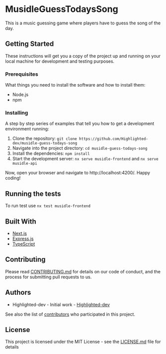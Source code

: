 # MusidleGuessTodaysSong

This is a music guessing game where players have to guess the song of the day.

## Getting Started

These instructions will get you a copy of the project up and running on your local machine for development and testing purposes.

### Prerequisites

What things you need to install the software and how to install them:

- Node.js
- npm

### Installing

A step by step series of examples that tell you how to get a development environment running:

1. Clone the repository: `git clone https://github.com/Highlighted-dev/musidle-guess-todays-song`
2. Navigate into the project directory: `cd musidle-guess-todays-song`
3. Install the dependencies: `npm install`
4. Start the development server: `nx serve musidle-frontend` and `nx serve musidle-api`

Now, open your browser and navigate to http://localhost:4200/. Happy coding!

## Running the tests

To run test use `nx test musidle-frontend`

## Built With

- [Next.js](https://nextjs.org/)
- [Express.js](https://expressjs.com/)
- [TypeScript](https://www.typescriptlang.org/)

## Contributing

Please read [CONTRIBUTING.md](https://gist.github.com/PurpleBooth/b24679402957c63ec426) for details on our code of conduct, and the process for submitting pull requests to us.

## Authors

- Highlighted-dev - Initial work - [Highlighted-dev](https://github.com/Highlighted-dev)

See also the list of [contributors](https://github.com/yourusername/MusidleGuessTodaysSong/contributors) who participated in this project.

## License

This project is licensed under the MIT License - see the [LICENSE.md](LICENSE.md) file for details
